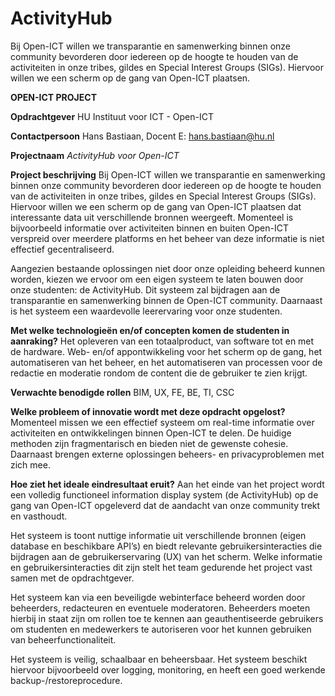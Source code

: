 # ActivityHub
Bij Open-ICT willen we transparantie en samenwerking binnen onze community bevorderen door iedereen op de hoogte te houden van de activiteiten in onze tribes, gildes en Special Interest Groups (SIGs). Hiervoor willen we een scherm op de gang van Open-ICT plaatsen.

**OPEN-ICT PROJECT**

**Opdrachtgever**
HU Instituut voor ICT - Open-ICT

**Contactpersoon**
Hans Bastiaan, Docent
E: hans.bastiaan@hu.nl

**Projectnaam**
_ActivityHub voor Open-ICT_

**Project beschrijving**
Bij Open-ICT willen we transparantie en samenwerking binnen onze community bevorderen door
iedereen op de hoogte te houden van de activiteiten in onze tribes, gildes en Special Interest Groups
(SIGs). Hiervoor willen we een scherm op de gang van Open-ICT plaatsen dat interessante data uit
verschillende bronnen weergeeft. Momenteel is bijvoorbeeld informatie over activiteiten binnen en
buiten Open-ICT verspreid over meerdere platforms en het beheer van deze informatie is niet
effectief gecentraliseerd.

Aangezien bestaande oplossingen niet door onze opleiding beheerd kunnen worden, kiezen we
ervoor om een eigen systeem te laten bouwen door onze studenten: de ActivityHub. Dit systeem zal
bijdragen aan de transparantie en samenwerking binnen de Open-ICT community. Daarnaast is het
systeem een waardevolle leerervaring voor onze studenten.

**Met welke technologieën en/of concepten komen de studenten in aanraking?**
Het opleveren van een totaalproduct, van software tot en met de hardware. Web- en/of
appontwikkeling voor het scherm op de gang, het automatiseren van het beheer, en het
automatiseren van processen voor de redactie en moderatie rondom de content die de gebruiker te
zien krijgt.

**Verwachte benodigde rollen**
BIM, UX, FE, BE, TI, CSC

**Welke probleem of innovatie wordt met deze opdracht opgelost?**
Momenteel missen we een effectief systeem om real-time informatie over activiteiten en
ontwikkelingen binnen Open-ICT te delen. De huidige methoden zijn fragmentarisch en bieden niet
de gewenste cohesie. Daarnaast brengen externe oplossingen beheers- en privacyproblemen met
zich mee.

**Hoe ziet het ideale eindresultaat eruit?**
Aan het einde van het project wordt een volledig functioneel information display system (de
ActivityHub) op de gang van Open-ICT opgeleverd dat de aandacht van onze community trekt en
vasthoudt.

Het systeem is toont nuttige informatie uit verschillende bronnen (eigen database en beschikbare
API’s) en biedt relevante gebruikersinteracties die bijdragen aan de gebruikerservaring (UX) van het
scherm. Welke informatie en gebruikersinteracties dit zijn stelt het team gedurende het project vast
samen met de opdrachtgever.

Het systeem kan via een beveiligde webinterface beheerd worden door beheerders, redacteuren en
eventuele moderatoren. Beheerders moeten hierbij in staat zijn om rollen toe te kennen aan
geauthentiseerde gebruikers om studenten en medewerkers te autoriseren voor het kunnen
gebruiken van beheerfunctionaliteit.

Het systeem is veilig, schaalbaar en beheersbaar. Het systeem beschikt hiervoor bijvoorbeeld over
logging, monitoring, en heeft een goed werkende backup-/restoreprocedure.
